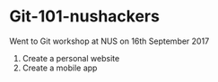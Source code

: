 # Git-101-nushackers

Went to Git workshop at NUS on 16th September 2017 

1. Create a personal website
2. Create a mobile app